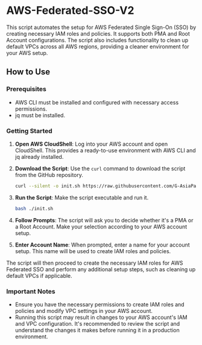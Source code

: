 # AWS-Federated-SSO-V2

This script automates the setup for AWS Federated Single Sign-On (SSO) by creating necessary IAM roles and policies. It supports both PMA and Root Account configurations. The script also includes functionality to clean up default VPCs across all AWS regions, providing a cleaner environment for your AWS setup.

## How to Use

### Prerequisites

- AWS CLI must be installed and configured with necessary access permissions.
- jq must be installed.

### Getting Started

1. **Open AWS CloudShell**: Log into your AWS account and open CloudShell. This provides a ready-to-use environment with AWS CLI and jq already installed.

2. **Download the Script**: Use the `curl` command to download the script from the GitHub repository.

    ```bash
    curl --silent -o init.sh https://raw.githubusercontent.com/G-AsiaPacific/AWS-Federated-SSO-V2/main/init.sh
    ```

3. **Run the Script**: Make the script executable and run it.

    ```bash
    bash ./init.sh
    ```

4. **Follow Prompts**: The script will ask you to decide whether it's a PMA or a Root Account. Make your selection according to your AWS account setup.

5. **Enter Account Name**: When prompted, enter a name for your account setup. This name will be used to create IAM roles and policies.

The script will then proceed to create the necessary IAM roles for AWS Federated SSO and perform any additional setup steps, such as cleaning up default VPCs if applicable.

### Important Notes

- Ensure you have the necessary permissions to create IAM roles and policies and modify VPC settings in your AWS account.
- Running this script may result in changes to your AWS account's IAM and VPC configuration. It's recommended to review the script and understand the changes it makes before running it in a production environment.

